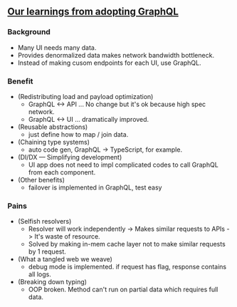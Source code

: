 ## [Our learnings from adopting GraphQL](https://medium.com/netflix-techblog/our-learnings-from-adopting-graphql-f099de39ae5f)

### Background
- Many UI needs many data.
- Provides denormalized data makes network bandwidth bottleneck.
- Instead of making cusom endpoints for each UI, use GraphQL.

### Benefit
- (Redistributing load and payload optimization)
  - GraphQL <-> API ... No change but it's ok because high spec network.
  - GraphQL <-> UI ... dramatically improved.
- (Reusable abstractions)
  - just define how to map / join data.
- (Chaining type systems)
  - auto code gen, GraphQL -> TypeScript, for example.
- (DI/DX — Simplifying development)
  - UI app does not need to impl complicated codes to call GraphQL from each component.
- (Other benefits)
  - failover is implemented in GraphQL, test easy

### Pains
- (Selfish resolvers)
  - Resolver will work independently -> Makes similar requests to APIs -> It's waste of resource.
  - Solved by making in-mem cache layer not to make similar requests by 1 request.
- (What a tangled web we weave)
  - debug mode is implemented. if request has flag, response contains all logs.
- (Breaking down typing)
  - OOP broken. Method can't run on partial data which requires full data.
